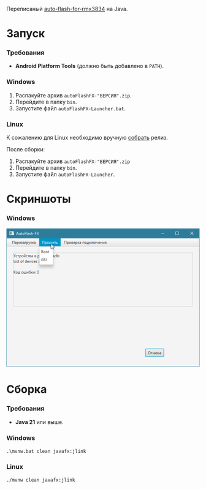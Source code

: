 Переписаный [auto-flash-for-rmx3834](https://github.com/NTeditor/auto-flash-for-rmx3834) на Java.

# Запуск
### Требования
- **Android Platform Tools** (должно быть добавлено в `PATH`).


### Windows
1. Распакуйте архив `autoFlashFX-"ВЕРСИЯ".zip`.
2. Перейдите в папку `bin`.
3. Запустите файл `autoFlashFX-Launcher.bat`.


### Linux
К сожалению для Linux необходимо вручную [собрать](#сборка) релиз.

После сборки:
1. Распакуйте архив `autoFlashFX-"ВЕРСИЯ".zip`
2. Перейдите в папку `bin`.
3. Запустите файл `autoFlashFX-Launcher`.


# Скриншоты

### Windows

![Главный экран](image/home.png)

# Сборка
### Требования
- **Java 21** или выше.


### Windows
```batch
.\mvnw.bat clean javafx:jlink
```


### Linux
```bash
./mvnw clean javafx:jlink
```
